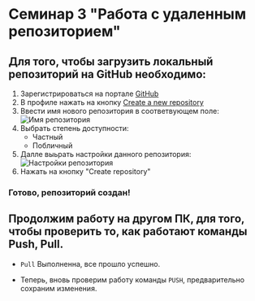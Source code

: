 # Семинар 3 "Работа с удаленным репозиторием" 

## Для того, чтобы загрузить локальный репозиторий на GitHub необходимо:

1. Зарегистрироваться на портале 
[GitHub](https://github.com/)
2. В профиле нажать на кнопку [Create a new repository](https://github.com/new)
3. Ввести имя нового репозитория в соответвующем поле: 
![Имя репозитория](Name%20New%20Repository.png) 
4. Выбрать степень доступности: 
    * Частный 
    * Побличный
5. Далле выьрать настройки данного репозитория:
![Настройки репозитория](%D0%9D%D0%B0%D1%81%D1%82%D1%80%D0%BE%D0%B9%D0%BA%D0%B8%20%D1%80%D0%B5%D0%BF%D0%BE%D0%B7%D0%B8%D1%82%D0%BE%D1%80%D0%B8%D1%8F.png)
6. Нажать на кнопку "Create repository"
### Готово, репозиторий создан! 

## Продолжим работу на другом ПК, для того, чтобы проверить то, как работают команды Push, Pull.

* `Pull` Выполненна, все прошло успешно. 

* Теперь, вновь проверим работу команды `PUSH`, предварительно сохраним изменения. 
